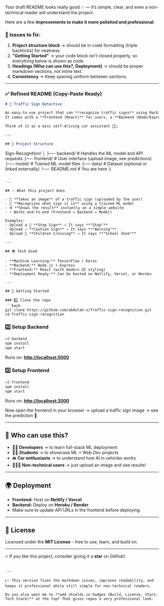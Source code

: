 Your draft README looks really good ✅ — it’s simple, clear, and even a non-technical reader will understand the project.

Here are a few **improvements to make it more polished and professional**:

### 🔧 Issues to fix:

1. **Project structure block** → should be in code formatting (triple backticks) for neatness.
2. **"Getting Started"** → your code block isn’t closed properly, so everything below is shown as code.
3. **Headings (Who can use this?, Deployment)** → should be proper markdown sections, not inline text.
4. **Consistency** → Keep spacing uniform between sections.

---

### ✅ Refined README (Copy-Paste Ready)

```markdown
# 🚦 Traffic Sign Detective  

An easy-to-use project that can **recognize traffic signs** using Machine Learning.  
It comes with a **Frontend (React)** for users, a **Backend (Node/Express)** for predictions, and a trained **ML model** that does the actual recognition.  

Think of it as a mini self-driving car assistant 🚗✨.  

---

## 📂 Project Structure  

```

Sign-Recognition/
│
├── backend/        # Handles the ML model and API requests
├── frontend/       # User interface (upload image, see predictions)
├── model/          # Trained ML model files
├── data/           # Dataset (optional or linked externally)
└── README.md       # You are here :)

````

---

## ✨ What this project does  

- 📸 **Takes an image** of a traffic sign (uploaded by the user)  
- 🧠 **Recognizes what sign it is** using a trained ML model  
- 🌐 **Shows the result** instantly on a simple website  
- ⚡ Works end-to-end (Frontend ↔ Backend ↔ Model)  

Examples:  
- Upload a 🛑 **Stop Sign** → It says **"Stop"**  
- Upload ⚠️ **Caution Sign** → It says **"Warning"**  
- Upload 🚸 **Children Crossing** → It says **"School Zone"**  

---

## 🛠️ Tech Used  

- **Machine Learning:** TensorFlow / Keras  
- **Backend:** Node.js + Express  
- **Frontend:** React (with modern UI styling)  
- **Deployment Ready:** Can be hosted on Netlify, Vercel, or Heroku  

---

## 🚀 Getting Started  

### 1️⃣ Clone the repo  
```bash
git clone https://github.com/abdulah-x/Traffic-sign-recognition.git
cd Traffic-sign-recognition
````

### 2️⃣ Setup Backend

```bash
cd backend
npm install
npm start
```

Runs on: **[http://localhost:5000](http://localhost:5000)**

### 3️⃣ Setup Frontend

```bash
cd frontend
npm install
npm start
```

Runs on: **[http://localhost:3000](http://localhost:3000)**

Now open the frontend in your browser → upload a traffic sign image → see the prediction 🚀

---

## 🎯 Who can use this?

* 🧑‍💻 **Developers** → to learn full-stack ML deployment
* 🧑‍🏫 **Students** → to showcase ML + Web Dev projects
* 🚘 **Car enthusiasts** → to understand how AI in vehicles works
* 👩‍👩‍👦 **Non-technical users** → just upload an image and see results!

---

## 🌍 Deployment

* **Frontend:** Host on **Netlify / Vercel**
* **Backend:** Deploy on **Heroku / Render**
* Make sure to update API URLs in the frontend before deploying.

---

## 📜 License

Licensed under the **MIT License** – free to use, learn, and build on.

---

⭐ If you like this project, consider giving it a **star** on GitHub!

```

---

👉 This version fixes the markdown issues, improves readability, and keeps it professional while still simple for non-technical readers.  

Do you also want me to **add shields.io badges (Build, License, Stars, Tech Stack)** at the top? That gives repos a very professional look.
```
